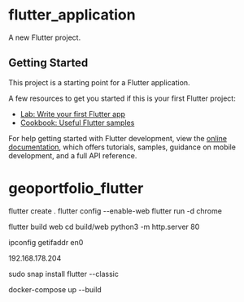 # flutter_application

A new Flutter project.

## Getting Started

This project is a starting point for a Flutter application.

A few resources to get you started if this is your first Flutter project:

- [Lab: Write your first Flutter app](https://docs.flutter.dev/get-started/codelab)
- [Cookbook: Useful Flutter samples](https://docs.flutter.dev/cookbook)

For help getting started with Flutter development, view the
[online documentation](https://docs.flutter.dev/), which offers tutorials,
samples, guidance on mobile development, and a full API reference.



# geoportfolio_flutter




flutter create . 
flutter config --enable-web 
flutter run -d chrome

flutter build web 
cd build/web 
python3 -m http.server 80

ipconfig getifaddr en0

192.168.178.204

sudo snap install flutter --classic


docker-compose up --build